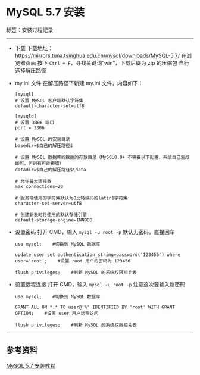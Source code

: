 # MySQL 5.7 安装

标签：安装过程记录

---

- 下载
    下载地址：https://mirrors.tuna.tsinghua.edu.cn/mysql/downloads/MySQL-5.7/
    在浏览器页面 按下 `Ctrl + F`，寻找关键词“win”，下载后缀为 zip 的压缩包
    自行选择解压路径

- my.ini 文件
    在解压路径下新建 my.ini 文件，内容如下：
    ``` MySQL
    [mysql]
    # 设置 MySQL 客户端默认字符集
    default-character-set=utf8
     
    [mysqld]
    # 设置 3306 端口
    port = 3306
    
    # 设置 MySQL 的安装目录
    basedir=$自己的解压路径$
    
    # 设置 MySQL 数据库的数据的存放目录（MySQL8.0+ 不需要以下配置，系统自己生成即可，否则有可能报错）
    datadir=$自己的解压路径$\data
    
    # 允许最大连接数
    max_connections=20
    
    # 服务端使用的字符集默认为8比特编码的latin1字符集
    character-set-server=utf8
    
    # 创建新表时将使用的默认存储引擎
    default-storage-engine=INNODB
    ```

- 设置密码
    打开 CMD，输入 `mysql -u root -p`
    默认无密码，直接回车
    ``` MySQL
    use mysql;    #切换到 MySQL 数据库
    
    update user set authentication_string=password('123456') where user='root';    #设置 root 用户的密码为 123456
    
    flush privileges;    #刷新 MySQL 的系统权限相关表
    ```

- 设置远程连接
    打开 CMD，输入 `mysql -u root -p`
    注意这次要输入新密码
    ``` MySQL
    use mysql;    #切换到 MySQL 数据库
    
    GRANT ALL ON *.* TO user@'%' IDENTIFIED BY 'root' WITH GRANT OPTION;    #设置 user 用户远程访问
    
    flush privileges;    #刷新 MySQL 的系统权限相关表
    ```

***

## 参考资料
[MySQL 5.7 安装教程](https://www.cnblogs.com/swjian/p/11907600.html)
